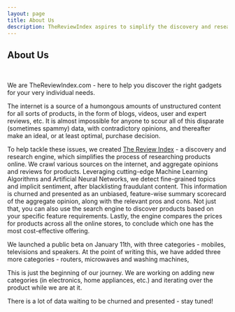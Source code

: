 ```yaml
---
layout: page
title: About Us
description: TheReviewIndex aspires to simplify the discovery and research process for gadgets and help you find the right products.
---
```



## About Us

&nbsp;

We are TheReviewIndex.com - here to help you discover the right gadgets for your very individual needs.

The internet is a source of a humongous amounts of unstructured content for all sorts of products, in the form of blogs, videos, user and expert reviews, etc. It is almost impossible for anyone to scour all of this disparate (sometimes spammy) data, with contradictory opinions, and thereafter make an ideal, or at least optimal, purchase decision.

To help tackle these issues, we created [The Review Index](https://thereviewindex.com) - a discovery and research engine, which simplifies the process of researching products online. We crawl various sources on the internet, and aggregate opinions and reviews for products. Leveraging cutting-edge Machine Learning Algorithms and Artificial Neural Networks, we detect fine-grained topics and implicit sentiment, after blacklisting fraudulant content. This information is churned and presented as an unbiased, feature-wise summary scorecard of the aggregate opinion, along with the relevant pros and cons. Not just that, you can also use the search engine to discover products based on your specific feature requirements. Lastly, the engine compares the prices for products across all the online stores, to conclude which one has the most cost-effective offering.

We launched a public beta on January 11th, with three categories - mobiles, televisions and speakers. At the point of writing this, we have added three more categories - routers, microwaves and washing machines,

This is just the beginning of our journey. We are working on adding new categories (in electronics, home appliances, etc.) and iterating over the product while we are at it. 

There is a lot of data waiting to be churned and presented - stay tuned! 


&nbsp;

&nbsp;

&nbsp;

